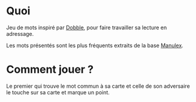# Quoi

Jeu de mots inspiré par [Dobble](https://fr.wikipedia.org/wiki/Dobble),
pour faire travailler sa lecture en adressage.

Les mots présentés sont les plus fréquents extraits de la base [Manulex](http://www.manulex.org).

# Comment jouer ?

Le premier qui trouve le mot commun à sa carte et celle de son adversaire
le touche sur sa carte et marque un point.


